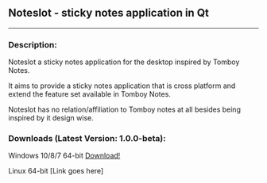 Noteslot - sticky notes application in Qt
-----------------------------------------------

********************************

### Description:
Noteslot a sticky notes application for the desktop inspired by Tomboy Notes. 

It aims to provide a sticky notes application that is cross platform and extend the feature set available in Tomboy Notes.

Noteslot has no relation/affiliation to Tomboy notes at all besides being inspired by it design wise.

### Downloads (Latest Version: 1.0.0-beta):
Windows 10/8/7 64-bit  [Download!](https://github.com/juliendz/noteslot/releases/download/1.0.0-beta/noteslot_setup.exe)

Linux 64-bit [Link goes here]